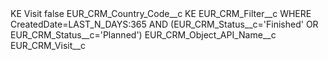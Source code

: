 <?xml version="1.0" encoding="UTF-8"?>
<CustomMetadata xmlns="http://soap.sforce.com/2006/04/metadata" xmlns:xsi="http://www.w3.org/2001/XMLSchema-instance" xmlns:xsd="http://www.w3.org/2001/XMLSchema">
    <label>KE Visit</label>
    <protected>false</protected>
    <values>
        <field>EUR_CRM_Country_Code__c</field>
        <value xsi:type="xsd:string">KE</value>
    </values>
    <values>
        <field>EUR_CRM_Filter__c</field>
        <value xsi:type="xsd:string">WHERE CreatedDate=LAST_N_DAYS:365 AND (EUR_CRM_Status__c=&apos;Finished&apos; OR EUR_CRM_Status__c=&apos;Planned&apos;)</value>
    </values>
    <values>
        <field>EUR_CRM_Object_API_Name__c</field>
        <value xsi:type="xsd:string">EUR_CRM_Visit__c</value>
    </values>
</CustomMetadata>
